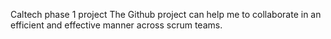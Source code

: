 Caltech phase 1 project
The Github project can help me to collaborate in an efficient and effective manner across scrum teams. 
